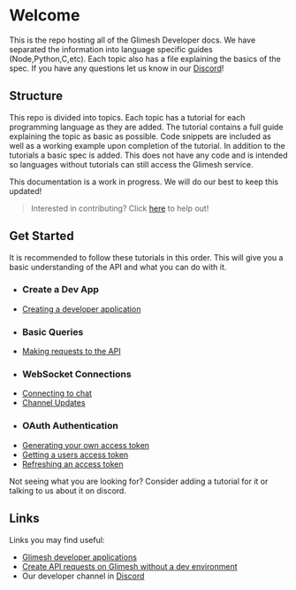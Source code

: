 # Welcome

This is the repo hosting all of the Glimesh Developer docs. We have separated the information into language specific guides (Node,Python,C,etc). Each topic also has a file explaining the basics of the spec. If you have any questions let us know in our [Discord](https://discord.gg/Glimesh)!

## Structure

This repo is divided into topics. Each topic has a tutorial for each programming language as they are added. The tutorial contains a full guide explaining the topic as basic as possible. Code snippets are included as well as a working example upon completion of the tutorial. In addition to the tutorials a basic spec is added. This does not have any code and is intended so languages without tutorials can still access the Glimesh service.

This documentation is a work in progress. We will do our best to keep this updated!

>Interested in contributing? Click [here](docs/contributing) to help out!

## Get Started

It is recommended to follow these tutorials in this order. This will give you a basic understanding of the API and what you can do with it.

- ### Create a Dev App
- [Creating a developer application](docs/dev-app/)
- ### Basic Queries
- [Making requests to the API](docs/api/query-api/basic-query/)
- ### WebSocket Connections
- [Connecting to chat](docs/chat/websockets/)
- [Channel Updates](docs/api/live-updates/channels/)
- ### OAuth Authentication
- [Generating your own access token](docs/authentication/accesstoken/clientcredentials/)
- [Getting a users access token](docs/authentication/accesstoken/accesstoken/)
- [Refreshing an access token](docs/authentication/refreshtoken/refreshtoken/)

Not seeing what you are looking for? Consider adding a tutorial for it or talking to us about it on discord.

## Links

Links you may find useful:
 - [Glimesh developer applications](https://glimesh.tv/users/settings/applications)
 - [Create API requests on Glimesh without a dev environment](https://glimesh.tv/api)
 - Our developer channel in [Discord](https://discord.gg/Glimesh)
